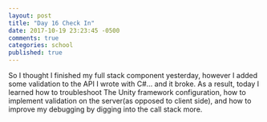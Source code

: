 ```yaml
---
layout: post
title: "Day 16 Check In"
date: 2017-10-19 23:23:45 -0500
comments: true
categories: school
published: true
---
```


So I thought I finished my full stack component yesterday, however I added some validation to the API I wrote with C#... and it broke. As a result, today I learned how to troubleshoot The Unity framework configuration, how to implement validation on the server(as opposed to client side), and how to improve my debugging by digging into the call stack more.